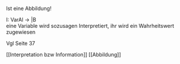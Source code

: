 Ist eine Abbildung!  
  
I: VarAl -> |B  
eine Variable wird sozusagen Interpretiert, ihr wird ein Wahrheitswert zugewiesen

Vgl Seite 37

[[Interpretation bzw Information]]
[[Abbildung]]